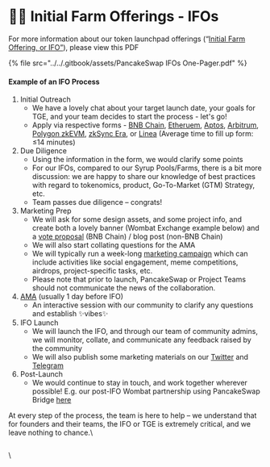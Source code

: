 # 🧑🌾 Initial Farm Offerings - IFOs

For more information about our token launchpad offerings (“[Initial Farm Offering, or IFO”](https://pancakeswap.finance/ifo)), please view this PDF

{% file src="../../.gitbook/assets/PancakeSwap IFOs One-Pager.pdf" %}

#### Example of an IFO Process

1. Initial Outreach
   * We have a lovely chat about your target launch date, your goals for TGE, and your team decides to start the process - let's go!
   * Apply via respective forms - [BNB Chain](https://docs.google.com/forms/d/e/1FAIpQLSf0Vmy3k0KyXtXwqxr8QLjD8Xd6KBAmkYxcBRRVTUYJVX17fA/viewform), [Etheruem](https://docs.google.com/forms/d/e/1FAIpQLSeD3FvRD7TOw-\_6tZ5LjpGEN1NsC21hzlzNmNqq-djOYyGjbw/viewform), [Aptos](https://docs.google.com/forms/d/e/1FAIpQLSf9gWv9L8U0PGYgl-ymeX1qgXncBSlJ1HV5gB6ZeW7e4ekV\_w/viewform), [Arbitrum](https://docs.google.com/forms/d/1KGNXkgX7uaRgpu12sE6fbNZfJoahGWAU9i-oB4-ChUY/viewform), [Polygon zkEVM](https://docs.google.com/forms/d/1mK6ma1jnrxPtN7nTXdwirmLDc1W9hrTsR63PssEzyJw/viewform), [zkSync Era](https://docs.google.com/forms/d/183KIVRvR45yr7VdfLG6svNvMjva-M799ZNqF-CtXv2Y/viewform), or [Linea](https://docs.google.com/forms/d/e/1FAIpQLSedf06t0vrG9VEwFENINv1MVpckwiPq2SEvIpByJKVZaFPPTw/viewform) (Average time to fill up form: ≤14 minutes)
2. Due Diligence
   * Using the information in the form, we would clarify some points
   * For our IFOs, compared to our Syrup Pools/Farms, there is a bit more discussion: we are happy to share our knowledge of best practices with regard to tokenomics, product, Go-To-Market (GTM) Strategy, etc.
   * Team passes due diligence – congrats!
3. Marketing Prep
   * We will ask for some design assets, and some project info, and create both a lovely banner (Wombat Exchange example below) and a [vote proposal](https://pancakeswap.finance/voting/proposal/bafkreieqv7mbzmumyftstt6l32x6okfzq4syrea7k5zbqgohhcekcvbduu?chainId=56) (BNB Chain) / blog post (non-BNB Chain)
   * We will also start collating questions for the AMA
   * We will typically run a week-long [marketing campaign](https://twitter.com/PancakeSwap/status/1562802361705578502) which can include activities like social engagement, meme competitions, airdrops, project-specific tasks, etc.
   * Please note that prior to launch, PancakeSwap or Project Teams should not communicate the news of the collaboration.
4. [AMA](https://twitter.com/PancakeSwap/status/1562648945721212929) (usually 1 day before IFO)
   * An interactive session with our community to clarify any questions and establish ✨vibes✨
5. IFO Launch
   * We will launch the IFO, and through our team of community admins, we will monitor, collate, and communicate any feedback raised by the community
   * We will also publish some marketing materials on our [Twitter](https://twitter.com/pancakeswap/status/1564616363871678484) and [Telegram](https://t.me/PancakeSwap)
6. Post-Launch
   * We would continue to stay in touch, and work together wherever possible! E.g. our post-IFO Wombat partnership using PancakeSwap Bridge [here](http://twitter.com/PancakeSwap/status/1566694245213556737)

At every step of the process, the team is here to help – we understand that for founders and their teams, the IFO or TGE is extremely critical, and we leave nothing to chance.\


<figure><img src="https://lh3.googleusercontent.com/PztEAfUxhdw1V021nMbE_tHTFfNpD4yh-eiPqBeQ2GbjhRgAr8U81w9BkvBzmm_dHub1M6QQg7KPPy0P-in3-_J53E0CDwfy1SutabXlKOdi_E9zGO1g_0k3kr7RmiUSR6Y-eM2QDKZel4InzmJ-sEM" alt=""><figcaption></figcaption></figure>

\

